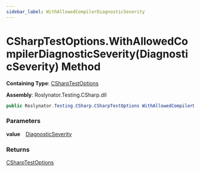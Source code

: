 ```yaml
---
sidebar_label: WithAllowedCompilerDiagnosticSeverity
---
```


# CSharpTestOptions\.WithAllowedCompilerDiagnosticSeverity\(DiagnosticSeverity\) Method

**Containing Type**: [CSharpTestOptions](../index.md)

**Assembly**: Roslynator\.Testing\.CSharp\.dll

```csharp
public Roslynator.Testing.CSharp.CSharpTestOptions WithAllowedCompilerDiagnosticSeverity(Microsoft.CodeAnalysis.DiagnosticSeverity value)
```

### Parameters

**value** &ensp; [DiagnosticSeverity](https://docs.microsoft.com/en-us/dotnet/api/microsoft.codeanalysis.diagnosticseverity)

### Returns

[CSharpTestOptions](../index.md)

